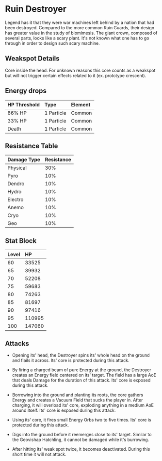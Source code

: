 # Ruin Destroyer

Legend has it that they were war machines left behind by a nation that had been destroyed. Compared to the more common Ruin Guards, their design has greater value in the study of biomimesis. The giant crown, composed of several parts, looks like a scary plant. It's not known what one has to go through in order to design such scary machine.

## Weakspot Details

Core inside the head. For unknown reasons this core counts as a weakspot but will not trigger certain effects related to it (ex. prototype crescent).

## Energy drops

| HP Threshold | Type       | Element |
| :----------- | :--------- | :------ |
| 66% HP       | 1 Particle | Common  |
| 33% HP       | 1 Particle | Common  |
| Death        | 1 Particle | Common  |

## Resistance Table

| Damage Type | Resistance |
| :---------- | :--------- |
| Physical    | 30%        |
| Pyro        | 10%        |
| Dendro      | 10%        |
| Hydro       | 10%        |
| Electro     | 10%        |
| Anemo       | 10%        |
| Cryo        | 10%        |
| Geo         | 10%        |

## Stat Block

| Level | HP     |
| :---- | :----- |
| 60    | 33525  |
| 65    | 39932  |
| 70    | 52208  |
| 75    | 59683  |
| 80    | 74263  |
| 85    | 81697  |
| 90    | 97416  |
| 95    | 110995 |
| 100   | 147060 |

## Attacks

* Opening its' head, the Destroyer spins its' whole head on the ground and flails it across. Its' core is protected during this attack.

* By firing a charged beam of pure Energy at the ground, the Destroyer creates an Energy field centered on its' target. The field has a large AoE that deals Damage for the duration of this attack. Its' core is exposed during this attack.

* Borrowing into the ground and planting its roots, the core gathers Energy and creates a Vacuum Field that sucks the player in. After charging, it will overload its' core, exploding anything in a medium AoE around itself. Its' core is exposed during this attack.

* Using its' core, it fires small Energy Orbs two to five times. Its' core is protected during this attack.

* Digs into the ground before it reemerges close to its' target. Similar to the Geovishap Hatchling, it cannot be damaged while it's burrowing.

* After hitting its' weak spot twice, it becomes deactivated. During this short time it will not attack.
